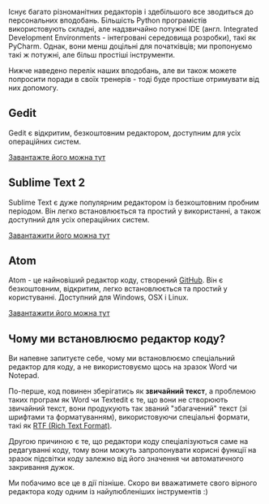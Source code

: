 Існує багато різноманітних редакторів і здебільшого все зводиться до персональних вподобань. Більшість Python програмістів використовують складні, але надзвичайно потужні IDE (англ. Integrated Development Environments - інтегровані середовища розробки), такі як PyCharm. Однак, вони менш доцільні для початківців; ми пропонуємо такі ж потужні, але більш простіші інструменти.

Нижче наведено перелік наших вподобань, але ви також можете попросити поради в своїх тренерів - тоді буде простіше отримувати від них допомогу.

## Gedit

Gedit є відкритим, безкоштовним редактором, доступним для усіх операційних систем.

[Завантажте його можна тут](https://wiki.gnome.org/Apps/Gedit#Download)

## Sublime Text 2

Sublime Text є дуже популярним редактором із безкоштовним пробним періодом. Він легко встановлюється та простий у використанні, а також доступний для усіх операційних систем.

[Завантажити його можна тут](https://www.sublimetext.com/2)

## Atom

Atom - це найновіший редактор коду, створений [GitHub](https://github.com/). Він є безкоштовним, відкритим, легко встановлюється та простий у користуванні. Доступний для Windows, OSX і Linux.

[Завантажити його можна тут](https://atom.io/)



## Чому ми встановлюємо редактор коду?

Ви напевне запитуєте себе, чому ми встановлюємо спеціальний редактор для коду, а не використовуємо щось на зразок Word чи Notepad.

По-перше, код повинен зберігатись як **звичайний текст**, а проблемою таких програм як Word чи Textedit є те, що вони не створюють звичайний текст, вони продукують так званий "збагачений" текст (зі шрифтами та форматуванням), використовуючи спеціальні формати, такі як [RTF (Rich Text Format)](https://en.wikipedia.org/wiki/Rich_Text_Format).

Другою причиною є те, що редактори коду спеціалізуються саме на редагуванні коду, тому вони можуть запропонувати корисні функції на зразок підсвітки коду залежно від його значення чи автоматичного закривання дужок.

Ми побачимо все це в дії пізніше. Скоро ви вважатимете свого вірного редактора коду одним із найулюбленіших інструментів :)

